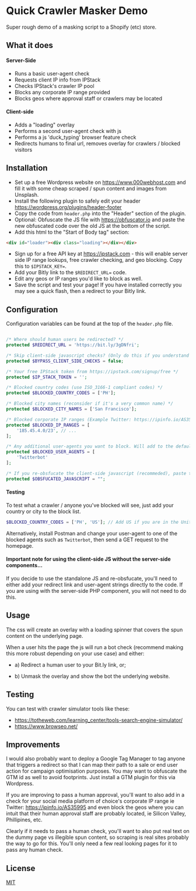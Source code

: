 # Quick Crawler Masker Demo

Super rough demo of a masking script to a Shopify (etc) store.

## What it does

#### Server-Side
* Runs a basic user-agent check
* Requests client IP info from IPStack
* Checks IPStack's crawler IP pool
* Blocks any corporate IP range provided
* Blocks geos where approval staff or crawlers may be located


#### Client-side
* Adds a "loading" overlay
* Performs a second user-agent check with js
* Performs a js 'duck_typing' browser feature check
* Redirects humans to final url, removes overlay for crawlers / blocked visitors

## Installation

* Set up a free Wordpress website on https://www.000webhost.com and fill it with some cheap scraped / spun content and images from Unsplash.
* Install the following plugin to safely edit your header https://wordpress.org/plugins/header-footer
* Copy the code from `header.php` into the "Header" section of the plugin. 
* Optional: Obfuscate the JS file with https://obfuscator.io and paste the new obfuscated code over the old JS at the bottom of the script.
* Add this html to the "Start of Body tag" section:
```html
<div id="loader"><div class="loading"></div></div>
```
* Sign up for a free API key at https://ipstack.com - this will enable server side IP range lookups, free crawler checking, and geo blocking. Copy this to `$IPSTACK_KEY=`.
* Add your Bitly link to the `$REDIRECT_URL=` code.
* Edit any geos or IP ranges you'd like to block as well.
* Save the script and test your page! If you have installed correctly you may see a quick flash, then a redirect to your Bitly link. 

## Configuration

Configuration variables can be found at the top of the `header.php` file.

```php

/* Where should human users be redirected? */
protected $REDIRECT_URL = 'https://bit.ly/3gDNfri';

/* Skip client-side javascript checks? (Only do this if you understand what it does...) */
protected $BYPASS_CLIENT_SIDE_CHECKS = false;

/* Your free IPStack token from https://ipstack.com/signup/free */
protected $IP_STACK_TOKEN = '';

/* Blocked country codes (use ISO_3166-1 compliant codes) */
protected $BLOCKED_COUNTRY_CODES = ['PH'];

/* Blocked city names (reconsider if it's a very common name) */
protected $BLOCKED_CITY_NAMES = ['San Francisco'];

/* Blocked corporate IP ranges (Example Twitter: https://ipinfo.io/AS35995)  */
protected $BLOCKED_IP_RANGES = [
    '185.45.4.0/23', // ...
];

/* Any additional user-agents you want to block. Will add to the default string, not replace. */
protected $BLOCKED_USER_AGENTS = [
    'Twitterbot'
];

/* If you re-obsfucate the client-side javascript (recommeded), paste the generated code here. Important: Only insert into "" double quotes, not '' single quotes! */
protected $OBSFUCATED_JAVASCRIPT = "";

```

#### Testing

To test what a crawler / anyone you've blocked will see, just add your country or city to the block list.

```php
$BLOCKED_COUNTRY_CODES = ['PH', 'US']; // Add US if you are in the United States to see what a blocked user sees.
```

Alternatively, install Postman and change your user-agent to one of the blocked agents such as `Twitterbot`, then send a GET request to the homepage.

#### Important note for using the client-side JS without the server-side components...

If you decide to use the standalone JS and re-obsfucate, you'll need to either add your redirect link and user-agent strings directly to the code.
If you are using with the server-side PHP component, you will not need to do this.

## Usage

The css will create an overlay with a loading spinner that covers the spun content on the underlying page.

When a user hits the page the js will run a bot check (recommend making this more robust depending on your use case) and either:

* a) Redirect a human user to your Bit.ly link, or;

* b) Unmask the overlay and show the bot the underlying website.


## Testing

You can test with crawler simulator tools like these:

- https://totheweb.com/learning_center/tools-search-engine-simulator/
- https://www.browseo.net/

## Improvements

I would also probably want to deploy a Google Tag Manager to tag anyone that triggers a redirect so that I can map their path to a sale or end user action for campaign optimisation purposes. You may want to obfuscate the GTM id as well to avoid footprints. Just install a GTM plugin for this via Wordpress.

If you are improving to pass a human approval, you'll want to also add in a check for your social media platform of choice's corporate IP range ie Twitter: https://ipinfo.io/AS35995 and even block the geos where you can intuit that their human approval staff are probably located, ie Silicon Valley, Phillipines, etc.

Clearly if it needs to pass a human check, you'll want to also put real text on the dummy page vs illegible spun content, so scraping is real sites probably the way to go for this. You'll only need a few real looking pages for it to pass any human check.


## License
[MIT](https://choosealicense.com/licenses/mit/)
